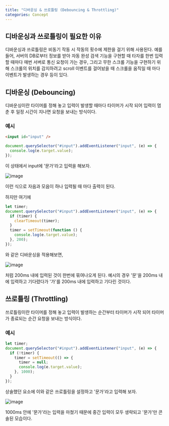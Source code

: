 ```yaml
---
title: "디바운싱 & 쓰로틀링 (Debouncing & Throttling)"
categories: Concept
---
```


## 디바운싱과 쓰로틀링이 필요한 이유

디바운싱과 쓰로틀링은 비동기 작동 시 작동의 횟수에 제한을 걸기 위해 사용된다. 예를 들어, 서버의 DB로부터 정보를 받아 자동 완성 검색 기능을 구현할 때 타자를 한번 입력할 때마다 매번 서버로 통신 요청이 가는 경우, 그리고 무한 스크롤 기능을 구현하기 위해 스크롤의 위치를 감지하려고 scroll 이벤트를 걸어놨을 때 스크롤을 움직일 때 마다 이벤트가 발생하는 경우 등이 있다.

## 디바운싱 (Debouncing)

디바운싱이란 타이머를 정해 놓고 입력이 발생할 때마다 타이머가 시작 되어 입력이 멈춘 후 일정 시간이 지나면 요청을 보내는 방식이다.

### 예시

```html
<input id="input" />
```

```js
document.querySelector("#input").addEventListener("input", (e) => {
  console.log(e.target.value);
});
```

이 상태에서 input에 '문가'라고 입력을 해보자.

![image](https://user-images.githubusercontent.com/80687334/169377154-b93d8599-551f-43f7-8a2a-c85e2c33a58e.png)

이런 식으로 자음과 모음이 하나 입력될 때 마다 출력이 된다.

하지만 여기에

```js
let timer;
document.querySelector("#input").addEventListener("input", (e) => {
  if (timer) {
    clearTimeout(timer);
  }
  timer = setTimeout(function () {
    console.log(e.target.value);
  }, 200);
});
```

와 같은 디바운싱을 적용해보면,

![image](https://user-images.githubusercontent.com/80687334/169380690-c806c7a1-a759-47ed-8f90-facc96e38e4f.png)

처럼 200ms 내에 입력된 것이 한번에 묶여나오게 된다. 예시의 경우 '문'을 200ms 내에 입력하고 기다렸다가 '가'를 200ms 내에 입력하고 기다린 것이다.

## 쓰로틀링 (Throttling)

쓰로틀링이란 타이머를 정해 놓고 입력이 발생하는 순간부터 타이머가 시작 되어 타이머가 종료되는 순간 요청을 보내는 방식이다.

### 예시

```js
let timer;
document.querySelector("#input").addEventListener("input", (e) => {
  if (!timer) {
    timer = setTimeout(() => {
      timer = null;
      console.log(e.target.value);
    }, 1000);
  }
});
```

상술했던 요소에 이와 같은 쓰로틀링을 설정하고 '문가'라고 입력해 보자.

![image](https://user-images.githubusercontent.com/80687334/169382622-112772e4-fead-4131-8b82-b5d650babe14.png)

1000ms 안에 '문가'라는 입력을 마쳤기 때문에 중간 입력이 모두 생략되고 '문가'만 콘솔된 모습이다.
